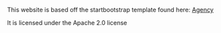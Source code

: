 This website is based off the startbootstrap template found here: [Agency](http://startbootstrap.com/template-overviews/agency/)

It is licensed under the Apache 2.0 license

